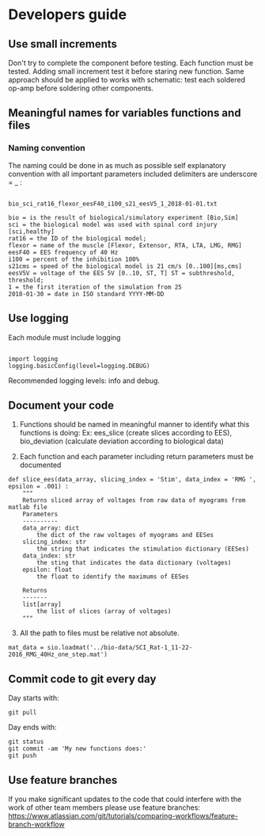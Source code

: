 # Developers guide

## Use small increments

Don't try to complete the component before testing. 
Each function must be tested.
Adding small increment test it before staring new function.
Same approach should be applied to works with schematic: test each soldered op-amp before soldering other components.

## Meaningful names for variables functions and files

### Naming convention

The naming could be done in as much as possible self explanatory convention with all important parameters included delimiters are underscore = _ :

```

bio_sci_rat16_flexor_eesF40_i100_s21_eesV5_1_2018-01-01.txt

bio = is the result of biological/simulatory experiment [Bio,Sim]
sci = the biological model was used with spinal cord injury [sci,healthy]
rat16 = the ID of the biological model;
flexor = name of the muscle [Flexor, Extensor, RTA, LTA, LMG, RMG]
eesF40 = EES frequency of 40 Hz
i100 = percent of the inhibition 100%
s21cms = speed of the biological model is 21 cm/s [0..100][ms,cms]
eesV5V = voltage of the EES 5V [0..10, ST, T] ST = subthreshold, threshold;
1 = the first iteration of the simulation from 25
2018-01-30 = date in ISO standard YYYY-MM-DD

```

## Use logging

Each module must include logging

```

import logging
logging.basicConfig(level=logging.DEBUG)
```

Recommended logging levels: info and debug.

## Document your code

1. Functions should be named in meaningful manner to identify what this functions is doing:
Ex: ees_slice (create slices according to EES), bio_deviation (calculate deviation according to biological data)

2. Each function and each parameter including return parameters must be documented

```
def slice_ees(data_array, slicing_index = 'Stim', data_index = 'RMG ', epsilon = .001) :
	"""
	Returns sliced array of voltages from raw data of myograms from matlab file
	Parameters
	----------
	data_array: dict
    	the dict of the raw voltages of myograms and EESes
	slicing_index: str
    	the string that indicates the stimulation dictionary (EESes)
	data_index: str
    	the sting that indicates the data dictionary (voltages)
	epsilon: float
    	the float to identify the maximums of EESes

	Returns
	-------
	list[array]
    	the list of slices (array of voltages)
	"""
```

3. All the path to files must be relative not absolute.
```
mat_data = sio.loadmat('../bio-data/SCI_Rat-1_11-22-2016_RMG_40Hz_one_step.mat')

```

## Commit code to git every day

Day starts with:

```
git pull 
```

Day ends with:
```
git status
git commit -am 'My new functions does:'
git push
```

## Use feature branches

If you make significant updates to the code that could interfere with the work of other team members please use feature branches: https://www.atlassian.com/git/tutorials/comparing-workflows/feature-branch-workflow
